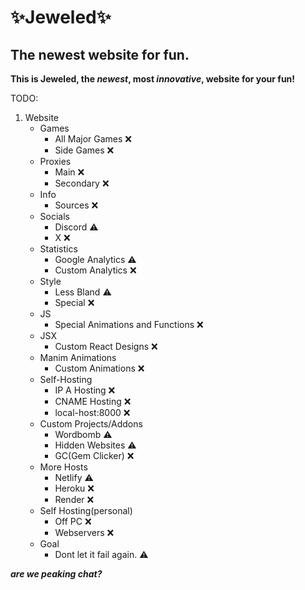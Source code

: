 # ✨Jeweled✨
## The newest website for fun.
**This is Jeweled, the _newest_, most _innovative_, website for your fun!**

TODO:
1. Website
   - Games
     - All Major Games ❌
     - Side Games ❌
   - Proxies
     - Main ❌
     - Secondary ❌
   - Info
     - Sources ❌
   - Socials
     - Discord ⚠️
     - X ❌
   - Statistics 
     - Google Analytics ⚠️
     - Custom Analytics ❌
   - Style 
     - Less Bland ⚠️
     - Special ❌
   - JS
     - Special Animations and Functions ❌
   - JSX
     - Custom React Designs ❌
   - Manim Animations
     - Custom Animations ❌
   - Self-Hosting
     - IP A Hosting ❌
     - CNAME Hosting ❌
     - local-host:8000 ❌
   - Custom Projects/Addons
     - Wordbomb ⚠️
     - Hidden Websites ⚠️
     - GC(Gem Clicker) ❌
   - More Hosts
     - Netlify ⚠️
     - Heroku ❌
     - Render ❌
   - Self Hosting(personal)
     - Off PC ❌
     - Webservers ❌
   - Goal
     - Dont let it fail again. ⚠️

***are we peaking chat?***
